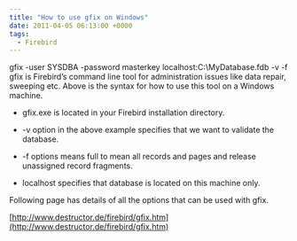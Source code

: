 ```yaml
---
title: "How to use gfix on Windows"
date: 2011-04-05 06:13:00 +0000
tags:
  - Firebird
---
```


gfix -user SYSDBA -password masterkey localhost:C:\MyDatabase.fdb -v -f
gfix is Firebird’s command line tool for administration issues like data repair, sweeping etc. Above is the syntax for how to use this tool on a Windows machine.

* gfix.exe is located in your Firebird installation directory.

* -v option in the above example specifies that we want to validate the database.

* -f options means full to mean all records and pages and release unassigned record fragments.

* localhost specifies that database is located on this machine only.

Following page has details of all the options that can be used with gfix.

[http://www.destructor.de/firebird/gfix.htm](http://www.destructor.de/firebird/gfix.htm)